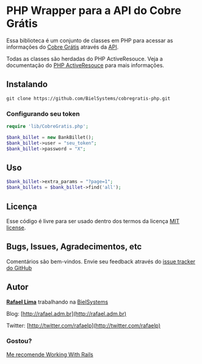 # PHP Wrapper para a API do Cobre Grátis

Essa biblioteca é um conjunto de classes em PHP para acessar as informações do [Cobre Grátis](http://cobregratis.com.br) através da [API](https://github.com/BielSystems/cobregratis-api).

Todas as classes são herdadas do PHP ActiveResouce. Veja a documentação do [PHP ActiveResouce](https://github.com/lux/phpactiveresource) para mais informações.

## Instalando

    git clone https://github.com/BielSystems/cobregratis-php.git

### Configurando seu token

```php
require 'lib/CobreGratis.php';

$bank_billet = new BankBillet();
$bank_billet->user = "seu_token";
$bank_billet->password = "X";
```

## Uso

```php
$bank_billet->extra_params = "?page=1";
$bank_billets = $bank_billet->find('all');
```

## Licença

Esse código é livre para ser usado dentro dos termos da licença [MIT license](http://www.opensource.org/licenses/mit-license.php).

## Bugs, Issues, Agradecimentos, etc

Comentários são bem-vindos. Envie seu feedback através do [issue tracker do GitHub](http://github.com/BielSystems/cobregratis-php/issues)

## Autor

[**Rafael Lima**](http://github.com/rafaelp) trabalhando na [BielSystems](http://bielsystems.com.br)

Blog: [http://rafael.adm.br](http://rafael.adm.br)

Twitter: [http://twitter.com/rafaelp](http://twitter.com/rafaelp)

### Gostou?

[Me recomende Working With Rails](http://workingwithrails.com/recommendation/new/person/14248-rafael-lima)